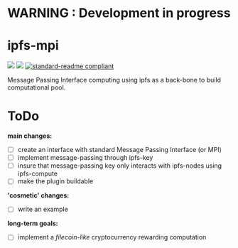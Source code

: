 # WARNING : Development in progress

# ipfs-mpi

[![](https://img.shields.io/badge/project-IPFS-blue.svg?style=flat-square)](https://ipfs.io/)
[![](https://img.shields.io/badge/freenode-%23ipfs-blue.svg?style=flat-square)](http://webchat.freenode.net/?channels=%23ipfs)
[![standard-readme compliant](https://img.shields.io/badge/standard--readme-OK-green.svg?style=flat-square)](https://github.com/RichardLitt/standard-readme)

Message Passing Interface computing using ipfs as a back-bone to build computational pool.

# ToDo

__main changes:__

- [ ] create an interface with standard Message Passing Interface (or MPI)
- [ ] implement message-passing through ipfs-key
- [ ] insure that message-passing key only interacts with ipfs-nodes using ipfs-compute
- [ ] make the plugin buildable

__'cosmetic' changes:__

- [ ] write an example

__long-term goals:__

- [ ] implement a _filecoin-like_ cryptocurrency rewarding computation
